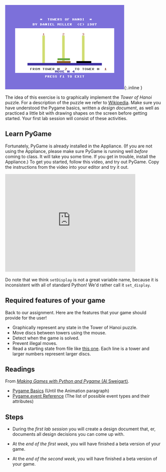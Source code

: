 ![Towers of Hanoi](hanoi.png){:.inline }

The idea of this exercise is to graphically implement the *Tower of Hanoi*
puzzle. For a description of the puzzle we refer to [Wikipedia]. Make sure you
have understood the Pygame basics, written a *design document*, as well as
practiced a little bit with drawing shapes on the screen before getting started. Your first lab session will consist of these activities.

[Wikipedia]: http://en.wikipedia.org/wiki/Towers_of_hanoi

## Learn PyGame

Fortunately, PyGame is already installed in the Appliance. (If you are not using the Appliance, please make sure PyGame is running well *before* coming to class. It will take you some time. If you get in trouble, install the Appliance.) To get you started, follow this video, and try out PyGame. Copy the instructions from the video into your editor and try it out.

<iframe width="420" height="315" src="https://www.youtube.com/embed/f_kFOFYdCiY" frameborder="0" allowfullscreen></iframe>

Do note that we think `setDisplay` is not a great variable name, because it is inconsistent with all of standard Python! We'd rather call it `set_display`.

## Required features of your game

Back to our assignment. Here are the features that your game should provide for the user!

* Graphically represent any state in the Tower of Hanoi puzzle.
* Move discs between towers using the mouse.
* Detect when the game is solved.
* Prevent illegal moves.
* Read a starting state from file like [this one](hanoi.txt). Each line is a
  tower and larger numbers represent larger discs.

## Readings

From [*Making Games with Python and Pygame* (Al Sweigart)](http://inventwithpython.com/pygame/chapters/).

* [Pygame Basics](http://inventwithpython.com/pygame/chapter2.html) (Until the Animation paragraph)
* [Pygame.event Reference](http://www.pygame.org/docs/ref/event.html) (The list of possible event types and their attributes)

## Steps

* During the *first lab session* you will create a design document that, er, documents all design decisions you can come up with.

* At the *end of the first week*, you will have finished a beta version of
  your game.

* At the *end of the second week*, you will have finished a beta version of
  your game.

